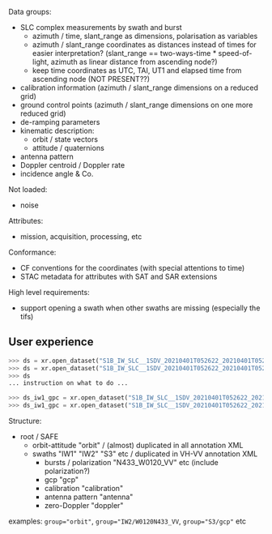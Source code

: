 
Data groups:

- SLC complex measurements by swath and burst
  - azimuth / time, slant_range as dimensions, polarisation as variables
  - azimuth / slant_range coordinates as distances instead of times for
    easier interpretation? (slant_range == two-ways-time * speed-of-light,
    azimuth as linear distance from ascending node?)
  - keep time coordinates as UTC, TAI, UT1 and elapsed time from ascending node (NOT PRESENT??)
- calibration information (azimuth / slant_range dimensions on a reduced grid)
- ground control points (azimuth / slant_range dimensions on one more reduced grid)
- de-ramping parameters
- kinematic description:
  - orbit / state vectors
  - attitude / quaternions
- antenna pattern
- Doppler centroid / Doppler rate
- incidence angle & Co. 

Not loaded:
- noise

Attributes:

- mission, acquisition, processing, etc

Conformance:

- CF conventions for the coordinates (with special attentions to time)
- STAC metadata for attributes with SAT and SAR extensions

High level requirements:

- support opening a swath when other swaths are missing (especially the tifs)


User experience
---------------

```python
>>> ds = xr.open_dataset("S1B_IW_SLC__1SDV_20210401T052622_20210401T052650_026269_032297_EFA4.SAFE/manifest.safe")
>>> ds = xr.open_dataset("S1B_IW_SLC__1SDV_20210401T052622_20210401T052650_026269_032297_EFA4.SAFE")
>>> ds
... instruction on what to do ...

>>> ds_iw1_gpc = xr.open_dataset("S1B_IW_SLC__1SDV_20210401T052622_20210401T052650_026269_032297_EFA4.SAFE", group="IW1/gpc")
>>> ds_iw1_gpc = xr.open_dataset("S1B_IW_SLC__1SDV_20210401T052622_20210401T052650_026269_032297_EFA4.SAFE/annotations/s1b-iw1-slc-vv-20210401t052624-20210401t052649-026269-032297-004.xml", group="gcp")
```

Structure:

* root / SAFE
  * orbit-attitude "orbit" / (almost) duplicated in all annotation XML
  * swaths "IW1" "IW2" "S3" etc / duplicated in VH-VV annotation XML
    * bursts / polarization "N433_W0120_VV" etc (include polarization?)
    * gcp "gcp"
    * calibration "calibration"
    * antenna pattern "antenna"
    * zero-Doppler "doppler"

examples: `group="orbit"`, `group="IW2/W0120N433_VV`, `group="S3/gcp"` etc